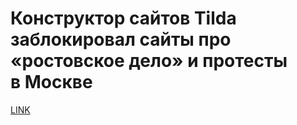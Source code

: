 # Конструктор сайтов Tilda заблокировал сайты про «ростовское дело» и протесты в Москве



[LINK](https://varlamov.ru/3754153.html)